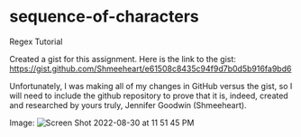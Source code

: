 # sequence-of-characters
Regex Tutorial

Created a gist for this assignment. Here is the link to the gist: https://gist.github.com/Shmeeheart/e61508c8435c94f9d7b0d5b916fa9bd6 

Unfortunately, I was making all of my changes in GitHub versus the gist, so I will need to include the github repository to prove that it is, indeed, created and researched by yours truly, Jennifer Goodwin (Shmeeheart). 

Image: ![Screen Shot 2022-08-30 at 11 51 45 PM](https://user-images.githubusercontent.com/99705924/187603987-68569c66-d641-43d9-833e-735f4125dad1.png)

